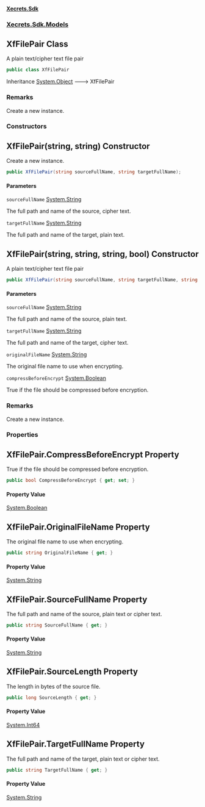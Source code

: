 #### [Xecrets.Sdk](index.md 'index')
### [Xecrets.Sdk.Models](Xecrets.Sdk.Models.md 'Xecrets.Sdk.Models')

## XfFilePair Class

A plain text/cipher text file pair

```csharp
public class XfFilePair
```

Inheritance [System.Object](https://learn.microsoft.com/en-us/dotnet/api/system.object 'System.Object') &#129106; XfFilePair

### Remarks
Create a new instance.
### Constructors

<a name='Xecrets.Sdk.Models.XfFilePair.XfFilePair(string,string)'></a>

## XfFilePair(string, string) Constructor

Create a new instance.

```csharp
public XfFilePair(string sourceFullName, string targetFullName);
```
#### Parameters

<a name='Xecrets.Sdk.Models.XfFilePair.XfFilePair(string,string).sourceFullName'></a>

`sourceFullName` [System.String](https://learn.microsoft.com/en-us/dotnet/api/system.string 'System.String')

The full path and name of the source, cipher text.

<a name='Xecrets.Sdk.Models.XfFilePair.XfFilePair(string,string).targetFullName'></a>

`targetFullName` [System.String](https://learn.microsoft.com/en-us/dotnet/api/system.string 'System.String')

The full path and name of the target, plain text.

<a name='Xecrets.Sdk.Models.XfFilePair.XfFilePair(string,string,string,bool)'></a>

## XfFilePair(string, string, string, bool) Constructor

A plain text/cipher text file pair

```csharp
public XfFilePair(string sourceFullName, string targetFullName, string originalFileName, bool compressBeforeEncrypt);
```
#### Parameters

<a name='Xecrets.Sdk.Models.XfFilePair.XfFilePair(string,string,string,bool).sourceFullName'></a>

`sourceFullName` [System.String](https://learn.microsoft.com/en-us/dotnet/api/system.string 'System.String')

The full path and name of the source, plain text.

<a name='Xecrets.Sdk.Models.XfFilePair.XfFilePair(string,string,string,bool).targetFullName'></a>

`targetFullName` [System.String](https://learn.microsoft.com/en-us/dotnet/api/system.string 'System.String')

The full path and name of the target, cipher text.

<a name='Xecrets.Sdk.Models.XfFilePair.XfFilePair(string,string,string,bool).originalFileName'></a>

`originalFileName` [System.String](https://learn.microsoft.com/en-us/dotnet/api/system.string 'System.String')

The original file name to use when encrypting.

<a name='Xecrets.Sdk.Models.XfFilePair.XfFilePair(string,string,string,bool).compressBeforeEncrypt'></a>

`compressBeforeEncrypt` [System.Boolean](https://learn.microsoft.com/en-us/dotnet/api/system.boolean 'System.Boolean')

True if the file should be compressed before encryption.

### Remarks
Create a new instance.
### Properties

<a name='Xecrets.Sdk.Models.XfFilePair.CompressBeforeEncrypt'></a>

## XfFilePair.CompressBeforeEncrypt Property

True if the file should be compressed before encryption.

```csharp
public bool CompressBeforeEncrypt { get; set; }
```

#### Property Value
[System.Boolean](https://learn.microsoft.com/en-us/dotnet/api/system.boolean 'System.Boolean')

<a name='Xecrets.Sdk.Models.XfFilePair.OriginalFileName'></a>

## XfFilePair.OriginalFileName Property

The original file name to use when encrypting.

```csharp
public string OriginalFileName { get; }
```

#### Property Value
[System.String](https://learn.microsoft.com/en-us/dotnet/api/system.string 'System.String')

<a name='Xecrets.Sdk.Models.XfFilePair.SourceFullName'></a>

## XfFilePair.SourceFullName Property

The full path and name of the source, plain text or cipher text.

```csharp
public string SourceFullName { get; }
```

#### Property Value
[System.String](https://learn.microsoft.com/en-us/dotnet/api/system.string 'System.String')

<a name='Xecrets.Sdk.Models.XfFilePair.SourceLength'></a>

## XfFilePair.SourceLength Property

The length in bytes of the source file.

```csharp
public long SourceLength { get; }
```

#### Property Value
[System.Int64](https://learn.microsoft.com/en-us/dotnet/api/system.int64 'System.Int64')

<a name='Xecrets.Sdk.Models.XfFilePair.TargetFullName'></a>

## XfFilePair.TargetFullName Property

The full path and name of the target, plain text or cipher text.

```csharp
public string TargetFullName { get; }
```

#### Property Value
[System.String](https://learn.microsoft.com/en-us/dotnet/api/system.string 'System.String')
